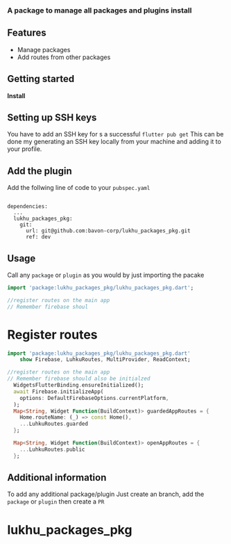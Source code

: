 <!--
This README describes the package. If you publish this package to pub.dev,
this README's contents appear on the landing page for your package.

For information about how to write a good package README, see the guide for
[writing package pages](https://dart.dev/guides/libraries/writing-package-pages).

For general information about developing packages, see the Dart guide for
[creating packages](https://dart.dev/guides/libraries/create-library-packages)
and the Flutter guide for
[developing packages and plugins](https://flutter.dev/developing-packages).
-->

### A package to manage all  packages and plugins install

## Features

- Manage packages
- Add routes from other packages

## Getting started

**Install**

## Setting up SSH keys

You have to add an SSH key for s a successful `flutter pub get`
This can be done my generating an SSH key locally from your machine and adding it to your profile.

## Add the plugin

Add the follwing line of code to your `pubspec.yaml`

```

dependencies:
  ...
  lukhu_packages_pkg:
	git: 
	  url: git@github.com:bavon-corp/lukhu_packages_pkg.git
	  ref: dev

```

## Usage

Call any `package` or `plugin` as you would by just importing the pacake

```dart
import 'package:lukhu_packages_pkg/lukhu_packages_pkg.dart';

//register routes on the main app
// Remember firebase shoul
```

# Register routes

```dart
import 'package:lukhu_packages_pkg/lukhu_packages_pkg.dart'
    show Firebase, LuhkuRoutes, MultiProvider, ReadContext;

//register routes on the main app
// Remember firebase should also be initialzed
  WidgetsFlutterBinding.ensureInitialized();
  await Firebase.initializeApp(
    options: DefaultFirebaseOptions.currentPlatform,
  );
  Map<String, Widget Function(BuildContext)> guardedAppRoutes = {
    Home.routeName: (_) => const Home(),
    ...LuhkuRoutes.guarded
  };

  Map<String, Widget Function(BuildContext)> openAppRoutes = {
    ...LuhkuRoutes.public
  };
```

## Additional information

To add any additional package/plugin
Just create an branch, add the `package` or `plugin` then create a `PR`
# lukhu_packages_pkg
